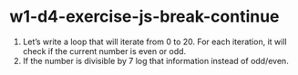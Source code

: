 # w1-d4-exercise-js-break-continue

1. Let’s write a loop that will iterate from 0 to 20. For each iteration, it will check if the current number is even or odd.
2. If the number is divisible by 7 log that information instead of odd/even.
